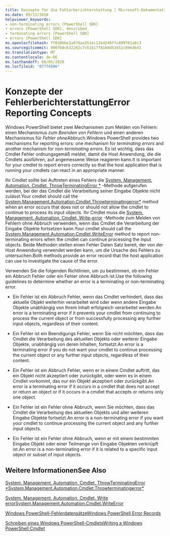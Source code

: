 ```yaml
---
title: Konzepte für die Fehlerberichterstattung | Microsoft-Dokumentation
ms.date: 09/13/2016
helpviewer_keywords:
- non-terminating errors [PowerShell SDK]
- errors [PowerShell SDK], described
- terminating errors [PowerShell SDK]
- errors [PowerShell SDK]
ms.openlocfilehash: ff010bbe1a87daa351ec13ed249ffc899781a8c3
ms.sourcegitcommit: 0907b8c6322d2c7c61b17f8168d53452c8964b41
ms.translationtype: MT
ms.contentlocale: de-DE
ms.lasthandoff: 08/05/2020
ms.locfileid: "87774506"
---
```

# <a name="error-reporting-concepts"></a><span data-ttu-id="1e4da-102">Konzepte der Fehlerberichterstattung</span><span class="sxs-lookup"><span data-stu-id="1e4da-102">Error Reporting Concepts</span></span>

<span data-ttu-id="1e4da-103">Windows PowerShell bietet zwei Mechanismen zum Melden von Fehlern: einen Mechanismus zum *Beenden von Fehlern* und einen anderen Mechanismus für *Fehler ohne*Abbruch.</span><span class="sxs-lookup"><span data-stu-id="1e4da-103">Windows PowerShell provides two mechanisms for reporting errors: one mechanism for *terminating errors* and another mechanism for *non-terminating errors*.</span></span> <span data-ttu-id="1e4da-104">Es ist wichtig, dass das Cmdlet Fehler ordnungsgemäß meldet, damit die Host Anwendung, die die Cmdlets ausführen, auf angemessene Weise reagieren kann.</span><span class="sxs-lookup"><span data-stu-id="1e4da-104">It is important for your cmdlet to report errors correctly so that the host application that is running your cmdlets can react in an appropriate manner.</span></span>

<span data-ttu-id="1e4da-105">Ihr Cmdlet sollte bei Auftreten eines Fehlers die [System. Management. Automation. Cmdlet. ThrowTerminatingError \*](/dotnet/api/System.Management.Automation.Cmdlet.ThrowTerminatingError) -Methode aufgerufen werden, bei der das Cmdlet die Verarbeitung seiner Eingabe Objekte nicht zulässt.</span><span class="sxs-lookup"><span data-stu-id="1e4da-105">Your cmdlet should call the [System.Management.Automation.Cmdlet.Throwterminatingerror\*](/dotnet/api/System.Management.Automation.Cmdlet.ThrowTerminatingError) method when an error occurs that does not or should not allow the cmdlet to continue to process its input objects.</span></span> <span data-ttu-id="1e4da-106">Ihr Cmdlet muss die [System. Management. Automation. Cmdlet. Write-error](/dotnet/api/System.Management.Automation.Cmdlet.WriteError) -Methode zum Melden von Fehlern ohne Abbruch verwenden, wenn das Cmdlet die Verarbeitung der Eingabe Objekte fortsetzen kann.</span><span class="sxs-lookup"><span data-stu-id="1e4da-106">Your cmdlet should call the [System.Management.Automation.Cmdlet.WriteError](/dotnet/api/System.Management.Automation.Cmdlet.WriteError) method to report non-terminating errors when the cmdlet can continue processing the input objects.</span></span> <span data-ttu-id="1e4da-107">Beide Methoden stellen einen Fehler Daten Satz bereit, der von der Host Anwendung verwendet werden kann, um die Ursache des Fehlers zu untersuchen.</span><span class="sxs-lookup"><span data-stu-id="1e4da-107">Both methods provide an error record that the host application can use to investigate the cause of the error.</span></span>

<span data-ttu-id="1e4da-108">Verwenden Sie die folgenden Richtlinien, um zu bestimmen, ob ein Fehler ein Abbruch Fehler oder ein Fehler ohne Abbruch ist.</span><span class="sxs-lookup"><span data-stu-id="1e4da-108">Use the following guidelines to determine whether an error is a terminating or non-terminating error.</span></span>

- <span data-ttu-id="1e4da-109">Ein Fehler ist ein Abbruch Fehler, wenn das Cmdlet verhindert, dass das aktuelle Objekt weiterhin verarbeitet wird oder wenn andere Eingabe Objekte unabhängig von Ihrem Inhalt erfolgreich verarbeitet werden.</span><span class="sxs-lookup"><span data-stu-id="1e4da-109">An error is a terminating error if it prevents your cmdlet from continuing to process the current object or from successfully processing any further input objects, regardless of their content.</span></span>

- <span data-ttu-id="1e4da-110">Ein Fehler ist ein Beendigungs Fehler, wenn Sie nicht möchten, dass das Cmdlet die Verarbeitung des aktuellen Objekts oder weiterer Eingabe Objekte, unabhängig von deren Inhalten, fortsetzt.</span><span class="sxs-lookup"><span data-stu-id="1e4da-110">An error is a terminating error if you do not want your cmdlet to continue processing the current object or any further input objects, regardless of their content.</span></span>

- <span data-ttu-id="1e4da-111">Ein Fehler ist ein Abbruch Fehler, wenn er in einem Cmdlet auftritt, das ein Objekt nicht akzeptiert oder zurückgibt, oder wenn es in einem Cmdlet vorkommt, das nur ein Objekt akzeptiert oder zurückgibt.</span><span class="sxs-lookup"><span data-stu-id="1e4da-111">An error is a terminating error if it occurs in a cmdlet that does not accept or return an object or if it occurs in a cmdlet that accepts or returns only one object.</span></span>

- <span data-ttu-id="1e4da-112">Ein Fehler ist ein Fehler ohne Abbruch, wenn Sie möchten, dass das Cmdlet die Verarbeitung des aktuellen Objekts und aller weiteren Eingabe Objekte fortsetzt.</span><span class="sxs-lookup"><span data-stu-id="1e4da-112">An error is a non-terminating error if you want your cmdlet to continue processing the current object and any further input objects.</span></span>

- <span data-ttu-id="1e4da-113">Ein Fehler ist ein Fehler ohne Abbruch, wenn er mit einem bestimmten Eingabe Objekt oder einer Teilmenge von Eingabe Objekten verknüpft ist.</span><span class="sxs-lookup"><span data-stu-id="1e4da-113">An error is a non-terminating error if it is related to a specific input object or subset of input objects.</span></span>

## <a name="see-also"></a><span data-ttu-id="1e4da-114">Weitere Informationen</span><span class="sxs-lookup"><span data-stu-id="1e4da-114">See Also</span></span>

[<span data-ttu-id="1e4da-115">System. Management. Automation. Cmdlet. ThrowTerminatingError \*</span><span class="sxs-lookup"><span data-stu-id="1e4da-115">System.Management.Automation.Cmdlet.Throwterminatingerror\*</span></span>](/dotnet/api/System.Management.Automation.Cmdlet.ThrowTerminatingError)

[<span data-ttu-id="1e4da-116">System. Management. Automation. Cmdlet. Write error</span><span class="sxs-lookup"><span data-stu-id="1e4da-116">System.Management.Automation.Cmdlet.WriteError</span></span>](/dotnet/api/System.Management.Automation.Cmdlet.WriteError)

[<span data-ttu-id="1e4da-117">Windows PowerShell-Fehlerdatensätze</span><span class="sxs-lookup"><span data-stu-id="1e4da-117">Windows PowerShell Error Records</span></span>](./windows-powershell-error-records.md)

[<span data-ttu-id="1e4da-118">Schreiben eines Windows PowerShell-Cmdlets</span><span class="sxs-lookup"><span data-stu-id="1e4da-118">Writing a Windows PowerShell Cmdlet</span></span>](./writing-a-windows-powershell-cmdlet.md)
